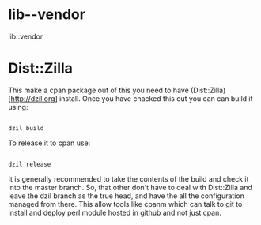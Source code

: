 lib--vendor
===========

lib::vendor


Dist::Zilla
==========

This make a cpan package out of this you need to have (Dist::Zilla)[http://dzil.org]
install. Once you have chacked this out you can can build it using:

```shell

dzil build

```

To release it to cpan use:

```shell

dzil release

```

It is generally recommended to take the contents of the build and check it into 
the master branch. So, that other don't have to deal with Dist::Zilla and leave
the dzil branch as the true head, and have the all the configuration managed 
from there. This allow tools like cpanm which can talk to git to install and 
deploy perl module hosted in github and not just cpan.


